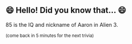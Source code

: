 ## :smile: Hello! Did you know that... :smile:
85 is the IQ and nickname of Aaron in Alien 3.

<sup>(come back in 5 minutes for the next trivia)<sup>
